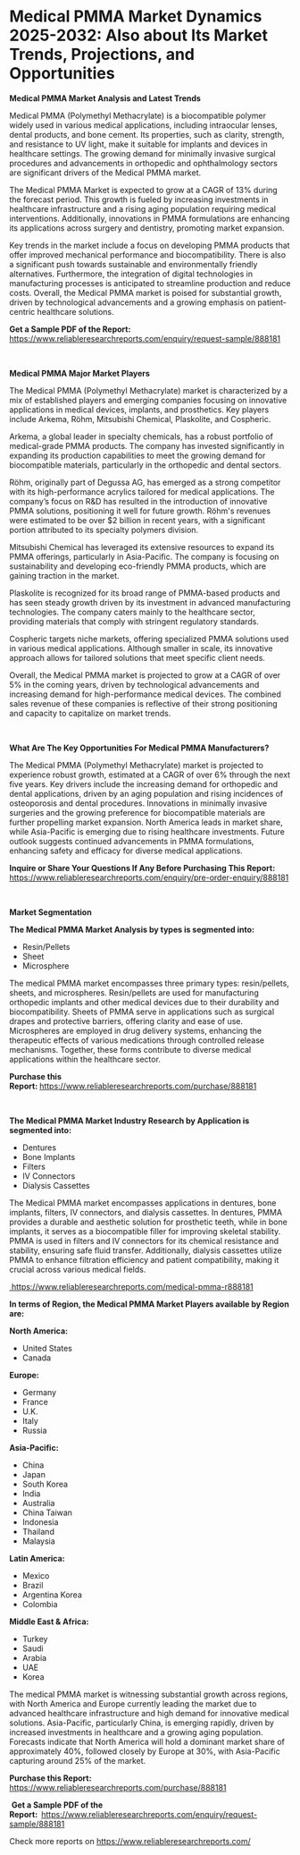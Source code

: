 <p><h1>Medical PMMA Market Dynamics 2025-2032: Also about Its Market Trends, Projections, and Opportunities</h1></p><p><strong>Medical PMMA Market Analysis and Latest Trends</strong></p>
<p><p>Medical PMMA (Polymethyl Methacrylate) is a biocompatible polymer widely used in various medical applications, including intraocular lenses, dental products, and bone cement. Its properties, such as clarity, strength, and resistance to UV light, make it suitable for implants and devices in healthcare settings. The growing demand for minimally invasive surgical procedures and advancements in orthopedic and ophthalmology sectors are significant drivers of the Medical PMMA market.</p><p>The Medical PMMA Market is expected to grow at a CAGR of 13% during the forecast period. This growth is fueled by increasing investments in healthcare infrastructure and a rising aging population requiring medical interventions. Additionally, innovations in PMMA formulations are enhancing its applications across surgery and dentistry, promoting market expansion.</p><p>Key trends in the market include a focus on developing PMMA products that offer improved mechanical performance and biocompatibility. There is also a significant push towards sustainable and environmentally friendly alternatives. Furthermore, the integration of digital technologies in manufacturing processes is anticipated to streamline production and reduce costs. Overall, the Medical PMMA market is poised for substantial growth, driven by technological advancements and a growing emphasis on patient-centric healthcare solutions.</p></p>
<p><strong>Get a Sample PDF of the Report:&nbsp;</strong> <a href="https://www.reliableresearchreports.com/enquiry/request-sample/888181?utm_campaign=2954&utm_medium=2&utm_source=Github&utm_content=ia&utm_term=04032025&utm_id=medical-pmma">https://www.reliableresearchreports.com/enquiry/request-sample/888181</a></p>
<p>&nbsp;</p>
<p><strong>Medical PMMA Major Market Players</strong></p>
<p><p>The Medical PMMA (Polymethyl Methacrylate) market is characterized by a mix of established players and emerging companies focusing on innovative applications in medical devices, implants, and prosthetics. Key players include Arkema, Röhm, Mitsubishi Chemical, Plaskolite, and Cospheric. </p><p>Arkema, a global leader in specialty chemicals, has a robust portfolio of medical-grade PMMA products. The company has invested significantly in expanding its production capabilities to meet the growing demand for biocompatible materials, particularly in the orthopedic and dental sectors.</p><p>Röhm, originally part of Degussa AG, has emerged as a strong competitor with its high-performance acrylics tailored for medical applications. The company’s focus on R&D has resulted in the introduction of innovative PMMA solutions, positioning it well for future growth. Röhm's revenues were estimated to be over $2 billion in recent years, with a significant portion attributed to its specialty polymers division.</p><p>Mitsubishi Chemical has leveraged its extensive resources to expand its PMMA offerings, particularly in Asia-Pacific. The company is focusing on sustainability and developing eco-friendly PMMA products, which are gaining traction in the market.</p><p>Plaskolite is recognized for its broad range of PMMA-based products and has seen steady growth driven by its investment in advanced manufacturing technologies. The company caters mainly to the healthcare sector, providing materials that comply with stringent regulatory standards.</p><p>Cospheric targets niche markets, offering specialized PMMA solutions used in various medical applications. Although smaller in scale, its innovative approach allows for tailored solutions that meet specific client needs.</p><p>Overall, the Medical PMMA market is projected to grow at a CAGR of over 5% in the coming years, driven by technological advancements and increasing demand for high-performance medical devices. The combined sales revenue of these companies is reflective of their strong positioning and capacity to capitalize on market trends.</p></p>
<p>&nbsp;</p>
<p><strong>What Are The Key Opportunities For Medical PMMA Manufacturers?</strong></p>
<p><p>The Medical PMMA (Polymethyl Methacrylate) market is projected to experience robust growth, estimated at a CAGR of over 6% through the next five years. Key drivers include the increasing demand for orthopedic and dental applications, driven by an aging population and rising incidences of osteoporosis and dental procedures. Innovations in minimally invasive surgeries and the growing preference for biocompatible materials are further propelling market expansion. North America leads in market share, while Asia-Pacific is emerging due to rising healthcare investments. Future outlook suggests continued advancements in PMMA formulations, enhancing safety and efficacy for diverse medical applications.</p></p>
<p><strong>Inquire or Share Your Questions If Any Before Purchasing This Report:</strong> <a href="https://www.reliableresearchreports.com/enquiry/pre-order-enquiry/888181?utm_campaign=2954&utm_medium=2&utm_source=Github&utm_content=ia&utm_term=04032025&utm_id=medical-pmma">https://www.reliableresearchreports.com/enquiry/pre-order-enquiry/888181</a></p>
<p>&nbsp;</p>
<p><strong>Market Segmentation</strong></p>
<p><strong>The Medical PMMA Market Analysis by types is segmented into:</strong></p>
<p><ul><li>Resin/Pellets</li><li>Sheet</li><li>Microsphere</li></ul></p>
<p><p>The medical PMMA market encompasses three primary types: resin/pellets, sheets, and microspheres. Resin/pellets are used for manufacturing orthopedic implants and other medical devices due to their durability and biocompatibility. Sheets of PMMA serve in applications such as surgical drapes and protective barriers, offering clarity and ease of use. Microspheres are employed in drug delivery systems, enhancing the therapeutic effects of various medications through controlled release mechanisms. Together, these forms contribute to diverse medical applications within the healthcare sector.</p></p>
<p><strong>Purchase this Report:&nbsp;</strong><a href="https://www.reliableresearchreports.com/purchase/888181?utm_campaign=2954&utm_medium=2&utm_source=Github&utm_content=ia&utm_term=04032025&utm_id=medical-pmma">https://www.reliableresearchreports.com/purchase/888181</a></p>
<p>&nbsp;</p>
<p><strong>The Medical PMMA Market Industry Research by Application is segmented into:</strong></p>
<p><ul><li>Dentures</li><li>Bone Implants</li><li>Filters</li><li>IV Connectors</li><li>Dialysis Cassettes</li></ul></p>
<p><p>The Medical PMMA market encompasses applications in dentures, bone implants, filters, IV connectors, and dialysis cassettes. In dentures, PMMA provides a durable and aesthetic solution for prosthetic teeth, while in bone implants, it serves as a biocompatible filler for improving skeletal stability. PMMA is used in filters and IV connectors for its chemical resistance and stability, ensuring safe fluid transfer. Additionally, dialysis cassettes utilize PMMA to enhance filtration efficiency and patient compatibility, making it crucial across various medical fields.</p></p>
<p><a href="https://www.reliableresearchreports.com/medical-pmma-r888181?utm_campaign=2954&utm_medium=2&utm_source=Github&utm_content=ia&utm_term=04032025&utm_id=medical-pmma">&nbsp;https://www.reliableresearchreports.com/medical-pmma-r888181</a></p>
<p><strong>In terms of Region, the Medical PMMA Market Players available by Region are:</strong></p>
<p>
    <p> <strong> North America: </strong>
        <ul>
            <li>United States</li>
            <li>Canada</li>
        </ul>
        </p> 
    <p> <strong> Europe: </strong>
        <ul>
            <li>Germany</li>
            <li>France</li>
            <li>U.K.</li>
            <li>Italy</li>
            <li>Russia</li>
        </ul>
        </p> 
    <p> <strong> Asia-Pacific: </strong>
        <ul>
            <li>China</li>
            <li>Japan</li>
            <li>South Korea</li>
            <li>India</li>
            <li>Australia</li>
            <li>China Taiwan</li>
            <li>Indonesia</li>
            <li>Thailand</li>
            <li>Malaysia</li>
        </ul>
        </p> 
    <p> <strong> Latin America: </strong>
        <ul>
            <li>Mexico</li>
            <li>Brazil</li>
            <li>Argentina Korea</li>
            <li>Colombia</li>
        </ul>
        </p> 
    <p> <strong> Middle East & Africa: </strong>
        <ul>
            <li>Turkey</li>
            <li>Saudi</li>
            <li>Arabia</li>
            <li>UAE</li>
            <li>Korea</li>
        </ul>
    </p>
    </p>
<p><p>The medical PMMA market is witnessing substantial growth across regions, with North America and Europe currently leading the market due to advanced healthcare infrastructure and high demand for innovative medical solutions. Asia-Pacific, particularly China, is emerging rapidly, driven by increased investments in healthcare and a growing aging population. Forecasts indicate that North America will hold a dominant market share of approximately 40%, followed closely by Europe at 30%, with Asia-Pacific capturing around 25% of the market.</p></p>
<p><strong>Purchase this Report: </strong><a href="https://www.reliableresearchreports.com/purchase/888181?utm_campaign=2954&utm_medium=2&utm_source=Github&utm_content=ia&utm_term=04032025&utm_id=medical-pmma">https://www.reliableresearchreports.com/purchase/888181</a></p>
<p>&nbsp;<strong>Get a Sample PDF of the Report:&nbsp;&nbsp;</strong><a href="https://www.reliableresearchreports.com/enquiry/request-sample/888181?utm_campaign=2954&utm_medium=2&utm_source=Github&utm_content=ia&utm_term=04032025&utm_id=medical-pmma">https://www.reliableresearchreports.com/enquiry/request-sample/888181</a></p>
<p><strong></strong></p>
<p>Check more reports on <a href="https://www.reliableresearchreports.com/?utm_campaign=2954&utm_medium=2&utm_source=Github&utm_content=ia&utm_term=04032025&utm_id=medical-pmma">https://www.reliableresearchreports.com/</a></p>